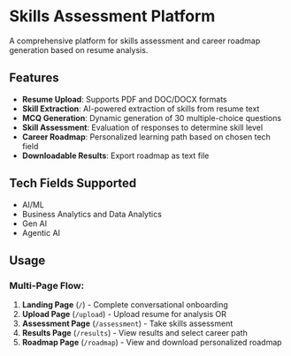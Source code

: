 # Skills Assessment Platform

A comprehensive platform for skills assessment and career roadmap generation based on resume analysis.

## Features

- **Resume Upload**: Supports PDF and DOC/DOCX formats
- **Skill Extraction**: AI-powered extraction of skills from resume text
- **MCQ Generation**: Dynamic generation of 30 multiple-choice questions
- **Skill Assessment**: Evaluation of responses to determine skill level
- **Career Roadmap**: Personalized learning path based on chosen tech field
- **Downloadable Results**: Export roadmap as text file

## Tech Fields Supported

- AI/ML
- Business Analytics and Data Analytics
- Gen AI
- Agentic AI



## Usage

### Multi-Page Flow:
1. **Landing Page** (`/`) - Complete conversational onboarding
2. **Upload Page** (`/upload`) - Upload resume for analysis OR
3. **Assessment Page** (`/assessment`) - Take skills assessment
4. **Results Page** (`/results`) - View results and select career path
5. **Roadmap Page** (`/roadmap`) - View and download personalized roadmap




